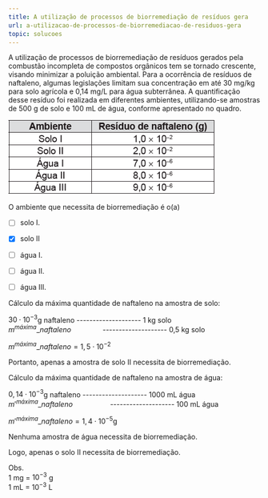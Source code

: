 ```yaml
---
title: A utilização de processos de biorremediação de resíduos gera
url: a-utilizacao-de-processos-de-biorremediacao-de-residuos-gera
topic: solucoes
---
```



A utilização de processos de biorremediação de resíduos gerados pela combustão incompleta de compostos orgânicos tem se tornado crescente, visando minimizar a poluição ambiental. Para a ocorrência de resíduos de naftaleno, algumas legislações limitam sua concentração em até 30 mg/kg para solo agrícola e 0,14 mg/L para água subterrânea. A quantificação desse resíduo foi realizada em diferentes ambientes, utilizando-se amostras de 500 g de solo e 100 mL de água, conforme apresentado no quadro.

![](9a39c1e5-f66e-2628-58bb-7bde290da9b0.png)

O ambiente que necessita de biorremediação é o(a)



- [ ] solo I.
- [x] solo II
- [ ] água I.
- [ ] água II.
- [ ] água III.


Cálculo da máxima quantidade de naftaleno na amostra de solo:

$30 \cdot 10 ^{-3}$g naftaleno -------------------- 1 kg solo\
$m^{máxima}\_{naftaleno}$                -------------------- 0,5 kg solo

$m^{máxima}\_{naftaleno} = 1,5 \cdot 10^{-2}$

Portanto, apenas a amostra de solo II necessita de biorremediação.

Cálculo da máxima quantidade de naftaleno na amostra de água:

$0,14 \cdot 10 ^{-3}$g naftaleno -------------------- 1000 mL água\
$m'^{máxima}\_{naftaleno}$                   -------------------- 100 mL água

$m'^{máxima}\_{naftaleno} = 1,4 \cdot 10^{-5}$g

Nenhuma amostra de água necessita de biorremediação.

Logo, apenas o solo II necessita de biorremediação.

Obs.\
1 mg = $10^{-3}$ g\
1 mL = $10^{-3}$ L
